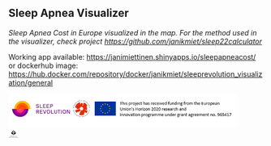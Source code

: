## Sleep Apnea Visualizer

*Sleep Apnea Cost in Europe visualized in the map. For the method used in the visualizer, check project <https://github.com/janikmiet/sleep22calculator>*

Working app available: <https://janimiettinen.shinyapps.io/sleepapneacost/>
or 
dockerhub image: <https://hub.docker.com/repository/docker/janikmiet/sleeprevolution_visualization/general>

![](app/img/alllogos.png) 
<br>
<img src="app/img/uef.png" style="width:4.0%" />